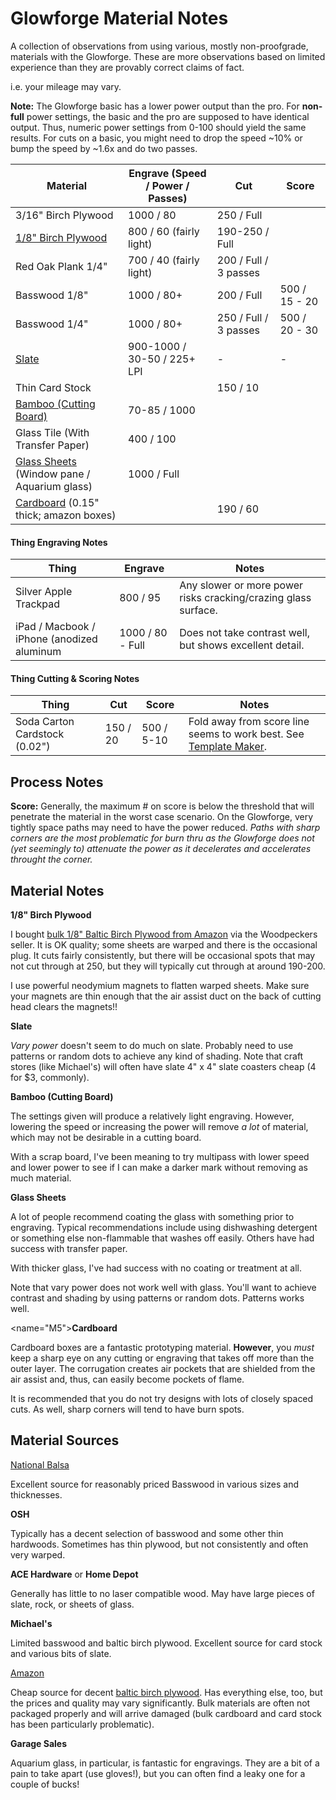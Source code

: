 # Glowforge Material Notes

A collection of observations from using various, mostly non-proofgrade, materials with the Glowforge.  These are more observations based on limited experience than they are provably correct claims of fact.

i.e. your mileage may vary.

**Note:** The Glowforge basic has a lower power output than the pro.   For **non-full** power settings, the basic and the pro are supposed to have identical output.  Thus, numeric power settings from 0-100 should yield the same results.   For cuts on a basic, you might need to drop the speed ~10% or bump the speed by ~1.6x and do two passes.

Material | Engrave (Speed / Power / Passes) | Cut | Score
-------- | ------- | --- | -----
3/16" Birch Plywood | 1000 / 80 | 250 / Full
[1/8" Birch Plywood](#M1) | 800 / 60 (fairly light) | 190-250 / Full | | 
Red Oak Plank 1/4" | 700 / 40 (fairly light) | 200 / Full / 3 passes
Basswood 1/8" | 1000 / 80+ | 200 / Full | 500 / 15 - 20
Basswood 1/4" | 1000 / 80+ | 250 / Full / 3 passes | 500 / 20 - 30
[Slate](#M2) | 900-1000 / 30-50 / 225+ LPI | - | -
Thin Card Stock | | 150 / 10 |
[Bamboo (Cutting Board)](#M3) | 70-85 / 1000
Glass Tile (With Transfer Paper) | 400 / 100
[Glass Sheets](#M4) (Window pane / Aquarium glass) | 1000 / Full
[Cardboard](#M5) (0.15" thick; amazon boxes) | | 190 / 60

#### Thing Engraving Notes

Thing | Engrave | Notes
----- | ------- | -----
Silver Apple Trackpad | 800 / 95 | Any slower or more power risks cracking/crazing glass surface.
iPad / Macbook / iPhone (anodized aluminum | 1000 / 80 - Full | Does not take contrast well, but shows excellent detail.

#### Thing Cutting & Scoring Notes

Thing | Cut | Score | Notes
----- | --- | ----- | -----
Soda Carton Cardstock (0.02") | 150 / 20 | 500 / 5-10 | Fold away from score line seems to work best. See [Template Maker](http://www.templatemaker.nl).

## Process Notes

**Score:** Generally, the maximum # on score is below the threshold that will penetrate the material in the worst case scenario.   On the Glowforge, very tightly space paths may need to have the power reduced.  *Paths with sharp corners are the most problematic for burn thru as the Glowforge does not (yet seemingly to) attenuate the power as it decelerates and accelerates throught the corner.*

## Material Notes

<a name="M1"></a>**1/8" Birch Plywood**

I bought [bulk 1/8" Baltic Birch Plywood from Amazon](https://amzn.to/2I1s0xE) via the Woodpeckers seller.   It is OK quality;  some sheets are warped and there is the occasional plug.   It cuts fairly consistently, but there will be occasional spots that may not cut through at 250, but they will typically cut through at around 190-200.

I use powerful neodymium magnets to flatten warped sheets.  Make sure your magnets are thin enough that the air assist duct on the back of cutting head clears the magnets!!

<a name="M2"></a>**Slate**

*Vary power* doesn't seem to do much on slate.  Probably need to use patterns or random dots to achieve any kind of shading.  Note that craft stores (like Michael's) will often have slate 4" x 4" slate coasters cheap (4 for $3, commonly).

<a name="M3"></a>**Bamboo (Cutting Board)**

The settings given will produce a relatively light engraving.  However, lowering the speed or increasing the power will remove *a lot* of material, which may not be desirable in a cutting board.

With a scrap board, I've been meaning to try multipass with lower speed and lower power to see if I can make a darker mark without removing as much material.

<a name="M4"></a>**Glass Sheets**

A lot of people recommend coating the glass with something prior to engraving.  Typical recommendations include using dishwashing detergent or something else non-flammable that washes off easily.  Others have had success with transfer paper.

With thicker glass, I've had success with no coating or treatment at all.

Note that vary power does not work well with glass.   You'll want to achieve contrast and shading by using patterns or random dots.   Patterns works well.

<name="M5"></a>**Cardboard**

Cardboard boxes are a fantastic prototyping material.  **However**, you *must* keep a sharp eye on any cutting or engraving that takes off more than the outer layer.  The corrugation creates air pockets that are shielded from the air assist and, thus, can easily become pockets of flame.

It is recommended that you do not try designs with lots of closely spaced cuts.  As well, sharp corners will tend to have burn spots.

## Material Sources

[National Balsa](http://www.nationalbalsa.com)

Excellent source for reasonably priced Basswood in various sizes and thicknesses.

**OSH**

Typically has a decent selection of basswood and some other thin hardwoods.  Sometimes has thin plywood, but not consistently and often very warped.

**ACE Hardware** or **Home Depot**

Generally has little to no laser compatible wood.   May have large pieces of slate, rock, or sheets of glass.

**Michael's**

Limited basswood and baltic birch plywood.   Excellent source for card stock and various bits of slate.

[Amazon](https://amzn.to/2G4ZM8U)

Cheap source for decent [baltic birch plywood](https://amzn.to/2I1s0xE).   Has everything else, too, but the prices and quality may vary significantly.  Bulk materials are often not packaged properly and will arrive damaged (bulk cardboard and card stock has been particularly problematic).

**Garage Sales**

Aquarium glass, in particular, is fantastic for engravings.   They are a bit of a pain to take apart (use gloves!), but you can often find a leaky one for a couple of bucks!


